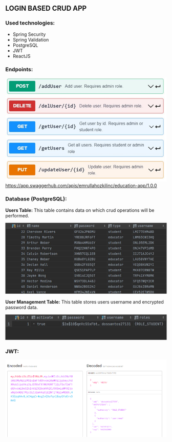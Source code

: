 ## LOGIN BASED CRUD APP

### Used technologies:

- Spring Security
- Spring Validation
- PostgreSQL
- JWT
- ReactJS

### Endpoints:
![API-DOC](https://raw.githubusercontent.com/emrullahozkilinc/education-app/master/img/apidoc.jpg)
https://app.swaggerhub.com/apis/emrullahozkilinc/education-app/1.0.0
### Database (PostgreSQL):
<b>Users Table:</b>  This table contains data on which crud operations will be performed.

![USERS TABLE](https://raw.githubusercontent.com/emrullahozkilinc/education-app/master/img/users_sql.jpg)

<b>User Management Table:</b>  This table stores users username and encrypted password data.

![USER MANAGEMENT TABLE](https://raw.githubusercontent.com/emrullahozkilinc/education-app/master/img/user_management_sql.jpg)

### JWT:

![JWT](https://raw.githubusercontent.com/emrullahozkilinc/education-app/master/img/jwt.png)
